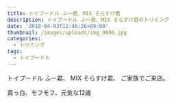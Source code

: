 ```yaml
---
title: トイプードル ふー君、MIX そらすけ君
description: トイプードル ふー君、MIX そらすけ君のトリミング
date: '2018-04-03T11:46:26+09:00'
thumbnail: /images/uploads/img_9990.jpg
categories:
  - トリミング
tags:
  - トイプードル
---
```

トイプードル ふー君、 MIX そらすけ君、 ご家族でご来店。

 真っ白、モフモフ、元気な12歳
